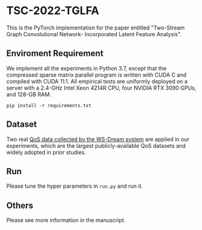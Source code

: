 # TSC-2022-TGLFA
This is the PyTorch implementation for the paper entitled "Two-Stream Graph Convolutional Network- Incorporated Latent Feature Analysis".

## Enviroment Requirement
We implement all the experiments in Python 3.7, except that the compressed sparse matrix parallel program is written with CUDA C and compiled with CUDA 11.1. All empirical tests are uniformly deployed on a server with a 2.4-GHz Intel Xeon 4214R CPU, four NVIDIA RTX 3090 GPUs, and 128-GB RAM.

`pip install -r requirements.txt`

## Dataset
Two real [QoS data collected by the WS-Dream system](https://wsdream.github.io/dataset/wsdream_dataset1.html) are applied in our experiments, which are the largest publicly-available QoS datasets and widely adopted in prior studies. 

## Run
Please tune the hyper parameters in `run.py` and run it.

## Others
Please see more information in the manuscript.
